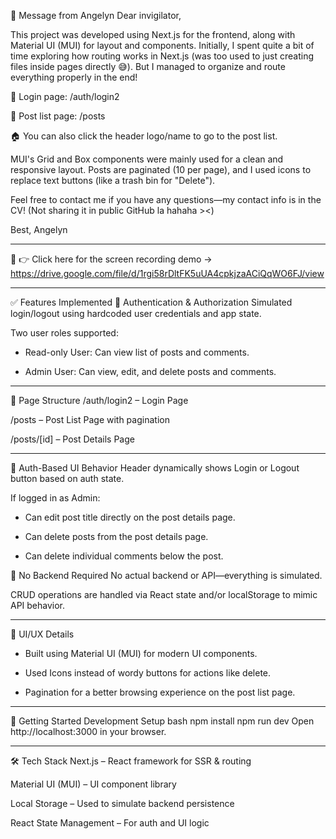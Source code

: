 💬 Message from Angelyn
Dear invigilator,

This project was developed using Next.js for the frontend, along with Material UI (MUI) for layout and components. Initially, I spent quite a bit of time exploring how routing works in Next.js (was too used to just creating files inside pages directly 😅). But I managed to organize and route everything properly in the end!

🔐 Login page: /auth/login2

📰 Post list page: /posts

🏠 You can also click the header logo/name to go to the post list.

MUI's Grid and Box components were mainly used for a clean and responsive layout.
Posts are paginated (10 per page), and I used icons to replace text buttons (like a trash bin for "Delete").

Feel free to contact me if you have any questions—my contact info is in the CV!
(Not sharing it in public GitHub la hahaha ><)

Best,
Angelyn

------------------------------------------------------------------------------------------
🎥 👉 Click here for the screen recording demo -> https://drive.google.com/file/d/1rgi58rDltFK5uUA4cpkjzaACiQqWO6FJ/view

------------------------------------------------------------------------------------------
✅ Features Implemented
🔐 Authentication & Authorization
Simulated login/logout using hardcoded user credentials and app state.

Two user roles supported:

- Read-only User: Can view list of posts and comments.

- Admin User: Can view, edit, and delete posts and comments.
------------------------------------------------------------------------------------------

🧭 Page Structure
/auth/login2 – Login Page

/posts – Post List Page with pagination

/posts/[id] – Post Details Page

------------------------------------------------------------------------------------------

🔄 Auth-Based UI Behavior
Header dynamically shows Login or Logout button based on auth state.

If logged in as Admin:

- Can edit post title directly on the post details page.

- Can delete posts from the post details page.

- Can delete individual comments below the post.

🚫 No Backend Required
No actual backend or API—everything is simulated.

CRUD operations are handled via React state and/or localStorage to mimic API behavior.

------------------------------------------------------------------------------------------
🧰 UI/UX Details
- Built using Material UI (MUI) for modern UI components.

- Used Icons instead of wordy buttons for actions like delete.

- Pagination for a better browsing experience on the post list page.

------------------------------------------------------------------------------------------
🚀 Getting Started
Development Setup
bash
npm install
npm run dev
Open http://localhost:3000 in your browser.

------------------------------------------------------------------------------------------
🛠 Tech Stack
Next.js – React framework for SSR & routing

Material UI (MUI) – UI component library

Local Storage – Used to simulate backend persistence

React State Management – For auth and UI logic

